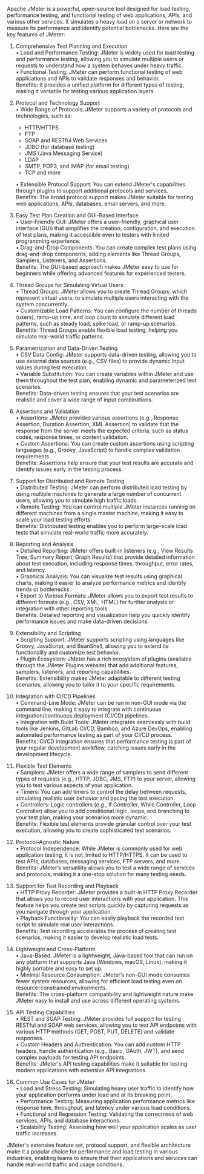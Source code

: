 Apache JMeter is a powerful, open-source tool designed for load testing, performance testing, and functional testing of web applications, APIs, and various other services. It simulates a heavy load on a server or network to measure its performance and identify potential bottlenecks. Here are the key features of JMeter:  
  
1. Comprehensive Test Planning and Execution  
	• Load and Performance Testing: JMeter is widely used for load testing and performance testing, allowing you to simulate multiple users or requests to understand how a system behaves under heavy traffic.  
	• Functional Testing: JMeter can perform functional testing of web applications and APIs to validate responses and behavior.  
Benefits: It provides a unified platform for different types of testing, making it versatile for testing various application layers.  
2. Protocol and Technology Support  
	• Wide Range of Protocols: JMeter supports a variety of protocols and technologies, such as:  
	- HTTP/HTTPS  
	- FTP  
	- SOAP and RESTful Web Services  
	- JDBC (for database testing)  
	- JMS (Java Messaging Service)  
	- LDAP  
	- SMTP, POP3, and IMAP (for email testing)  
	- TCP and more  

	• Extensible Protocol Support: You can extend JMeter's capabilities through plugins to support additional protocols and services.  
Benefits: The broad protocol support makes JMeter suitable for testing web applications, APIs, databases, email servers, and more.  
3. Easy Test Plan Creation and GUI-Based Interface  
	• User-Friendly GUI: JMeter offers a user-friendly, graphical user interface (GUI) that simplifies the creation, configuration, and execution of test plans, making it accessible even to testers with limited programming experience.  
	• Drag-and-Drop Components: You can create complex test plans using drag-and-drop components, adding elements like Thread Groups, Samplers, Listeners, and Assertions.  
Benefits: The GUI-based approach makes JMeter easy to use for beginners while offering advanced features for experienced testers.  
4. Thread Groups for Simulating Virtual Users  
	• Thread Groups: JMeter allows you to create Thread Groups, which represent virtual users, to simulate multiple users interacting with the system concurrently.  
	• Customizable Load Patterns: You can configure the number of threads (users), ramp-up time, and loop count to simulate different load patterns, such as steady load, spike load, or ramp-up scenarios.  
Benefits: Thread Groups enable flexible load testing, helping you simulate real-world traffic patterns.  
5. Parametrization and Data-Driven Testing  
	• CSV Data Config: JMeter supports data-driven testing, allowing you to use external data sources (e.g., CSV files) to provide dynamic input values during test execution.  
	• Variable Substitution: You can create variables within JMeter and use them throughout the test plan, enabling dynamic and parameterized test scenarios.  
Benefits: Data-driven testing ensures that your test scenarios are realistic and cover a wide range of input combinations.  
6. Assertions and Validation  
	• Assertions: JMeter provides various assertions (e.g., Response Assertion, Duration Assertion, XML Assertion) to validate that the response from the server meets the expected criteria, such as status codes, response times, or content validation.  
	• Custom Assertions: You can create custom assertions using scripting languages (e.g., Groovy, JavaScript) to handle complex validation requirements.  
Benefits: Assertions help ensure that your test results are accurate and identify issues early in the testing process.  
7. Support for Distributed and Remote Testing  
	• Distributed Testing: JMeter can perform distributed load testing by using multiple machines to generate a large number of concurrent users, allowing you to simulate high traffic loads.  
	• Remote Testing: You can control multiple JMeter instances running on different machines from a single master machine, making it easy to scale your load testing efforts.  
Benefits: Distributed testing enables you to perform large-scale load tests that simulate real-world traffic more accurately.  
8. Reporting and Analysis  
	• Detailed Reporting: JMeter offers built-in listeners (e.g., View Results Tree, Summary Report, Graph Results) that provide detailed information about test execution, including response times, throughput, error rates, and latency.  
	• Graphical Analysis: You can visualize test results using graphical charts, making it easier to analyze performance metrics and identify trends or bottlenecks.  
	• Export to Various Formats: JMeter allows you to export test results to different formats (e.g., CSV, XML, HTML) for further analysis or integration with other reporting tools.  
Benefits: Detailed reporting and visualization help you quickly identify performance issues and make data-driven decisions.  
9. Extensibility and Scripting  
	• Scripting Support: JMeter supports scripting using languages like Groovy, JavaScript, and BeanShell, allowing you to extend its functionality and customize test behavior.  
	• Plugin Ecosystem: JMeter has a rich ecosystem of plugins (available through the JMeter Plugins website) that add additional features, samplers, listeners, and reporting capabilities.  
Benefits: Extensibility makes JMeter adaptable to different testing scenarios, allowing you to tailor it to your specific requirements.  
10.  Integration with CI/CD Pipelines  
	• Command-Line Mode: JMeter can be run in non-GUI mode via the command line, making it easy to integrate with continuous integration/continuous deployment (CI/CD) pipelines.  
	• Integration with Build Tools: JMeter integrates seamlessly with build tools like Jenkins, GitLab CI/CD, Bamboo, and Azure DevOps, enabling automated performance testing as part of your CI/CD process.  
Benefits: CI/CD integration ensures that performance testing is part of your regular development workflow, catching issues early in the development lifecycle.  
11.  Flexible Test Elements  
	• Samplers: JMeter offers a wide range of samplers to send different types of requests (e.g., HTTP, JDBC, JMS, FTP) to your server, allowing you to test various aspects of your application.  
	• Timers: You can add timers to control the delay between requests, simulating realistic user behavior and pacing the test execution.  
	• Controllers: Logic controllers (e.g., If Controller, While Controller, Loop Controller) allow you to add conditional logic, loops, and branching to your test plan, making your scenarios more dynamic.  
Benefits: Flexible test elements provide granular control over your test execution, allowing you to create sophisticated test scenarios.  
12.  Protocol-Agnostic Nature  
	• Protocol Independence: While JMeter is commonly used for web application testing, it is not limited to HTTP/HTTPS. It can be used to test APIs, databases, messaging services, FTP servers, and more.  
Benefits: JMeter’s versatility allows you to test a wide range of services and protocols, making it a one-stop solution for many testing needs.  
13.  Support for Test Recording and Playback  
	• HTTP Proxy Recorder: JMeter provides a built-in HTTP Proxy Recorder that allows you to record user interactions with your application. This feature helps you create test scripts quickly by capturing requests as you navigate through your application.  
	• Playback Functionality: You can easily playback the recorded test script to simulate real user interactions.  
Benefits: Test recording accelerates the process of creating test scenarios, making it easier to develop realistic load tests.  
14.  Lightweight and Cross-Platform  
	• Java-Based: JMeter is a lightweight, Java-based tool that can run on any platform that supports Java (Windows, macOS, Linux), making it highly portable and easy to set up.  
	• Minimal Resource Consumption: JMeter’s non-GUI mode consumes fewer system resources, allowing for efficient load testing even on resource-constrained environments.  
Benefits: The cross-platform compatibility and lightweight nature make JMeter easy to install and use across different operating systems.  
15.  API Testing Capabilities  
	• REST and SOAP Testing: JMeter provides full support for testing RESTful and SOAP web services, allowing you to test API endpoints with various HTTP methods (GET, POST, PUT, DELETE) and validate responses.  
	• Custom Headers and Authentication: You can add custom HTTP headers, handle authentication (e.g., Basic, OAuth, JWT), and send complex payloads for testing API endpoints.  
Benefits: JMeter's API testing capabilities make it suitable for testing modern applications with extensive API integrations.  
16. Common Use Cases for JMeter  
	• Load and Stress Testing: Simulating heavy user traffic to identify how your application performs under load and at its breaking point.  
	• Performance Testing: Measuring application performance metrics like response time, throughput, and latency under various load conditions.  
	• Functional and Regression Testing: Validating the correctness of web services, APIs, and database interactions.  
	• Scalability Testing: Assessing how well your application scales as user traffic increases.  

JMeter's extensive feature set, protocol support, and flexible architecture make it a popular choice for performance and load testing in various industries, enabling teams to ensure that their applications and services can handle real-world traffic and usage conditions.  
  